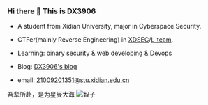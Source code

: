 ### Hi there 👋 This is DX3906

- A student from Xidian University, major in Cyberspace Security.

- CTFer(mainly Reverse Engineering) in [XDSEC](https://xdsec.org/)/[L-team](https://l.xdsec.org/).

- Learning: binary security & web developing & Devops

- Blog: [DX3906's blog](https://blog.dx39061.top)

- email: 21009201351@stu.xidian.edu.cn


吾辈所赴，是为星辰大海
![智子](https://user-images.githubusercontent.com/92076136/179815608-9a4ad840-1db4-492b-8e4b-5fe39754fc93.jpg)

